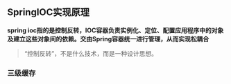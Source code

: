 ## SpringIOC实现原理




**spring ioc指的是控制反转，IOC容器负责实例化、定位、配置应用程序中的对象及建立这些对象间的依赖。交由Spring容器统一进行管理，从而实现松耦合**

> “控制反转”，不是什么技术，而是一种设计思想。

 














### 三级缓存

